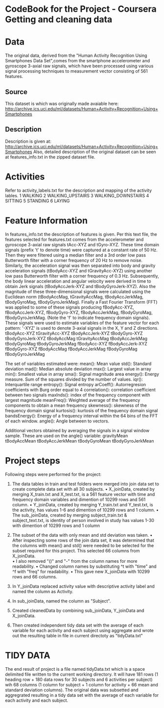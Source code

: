 CodeBook for the Project - Coursera Getting and cleaning data
==============================================================

Data
====

The original data, derived from the "Human Activity Recognition Using Smartphones Data Set",comes from the smartphone accelerometer and gyroscope 3-axial raw signals, which have been processed using various signal processing techniques to measurement vector consisting of 561 features. 

Source
-------

This dataset is which was originally made avaiable here: http://archive.ics.uci.edu/ml/datasets/Human+Activity+Recognition+Using+Smartphones 

Description
-----------

Description is given at: http://archive.ics.uci.edu/ml/datasets/Human+Activity+Recognition+Using+Smartphones
Also,  detailed description of the original dataset can be seen at features_info.txt in the zipped dataset file. 

Activities
==========

Refer to activity_labels.txt for the description and mapping of the activity lables. 
1 WALKING
2 WALKING_UPSTAIRS
3 WALKING_DOWNSTAIRS
4 SITTING
5 STANDING
6 LAYING

Feature Information
===================

In  features_info.txt the description of features is given. 
Per this text file,  the features selected for features.txt comes from the accelerometer and gyroscope 3-axial raw signals tAcc-XYZ and tGyro-XYZ. These time domain signals (prefix 't' to denote time) were captured at a constant rate of 50 Hz. Then they were filtered using a median filter and a 3rd order low pass Butterworth filter with a corner frequency of 20 Hz to remove noise. Similarly, the acceleration signal was then separated into body and gravity acceleration signals (tBodyAcc-XYZ and tGravityAcc-XYZ) using another low pass Butterworth filter with a corner frequency of 0.3 Hz.
Subsequently, the body linear acceleration and angular velocity were derived in time to obtain Jerk signals (tBodyAccJerk-XYZ and tBodyGyroJerk-XYZ). Also the magnitude of these three-dimensional signals were calculated using the Euclidean norm (tBodyAccMag, tGravityAccMag, tBodyAccJerkMag, tBodyGyroMag, tBodyGyroJerkMag).
Finally a Fast Fourier Transform (FFT) was applied to some of these signals producing fBodyAcc-XYZ, fBodyAccJerk-XYZ, fBodyGyro-XYZ, fBodyAccJerkMag, fBodyGyroMag, fBodyGyroJerkMag. (Note the 'f' to indicate frequency domain signals).
These signals were used to estimate variables of the feature vector for each pattern:
'-XYZ' is used to denote 3-axial signals in the X, Y and Z directions.
tBodyAcc-XYZ
tGravityAcc-XYZ
tBodyAccJerk-XYZ
tBodyGyro-XYZ
tBodyGyroJerk-XYZ
tBodyAccMag
tGravityAccMag
tBodyAccJerkMag
tBodyGyroMag
tBodyGyroJerkMag
fBodyAcc-XYZ
fBodyAccJerk-XYZ
fBodyGyro-XYZ
fBodyAccMag
fBodyAccJerkMag
fBodyGyroMag
fBodyGyroJerkMag

The set of variables estimated were:
mean(): Mean value
std(): Standard deviation
mad(): Median absolute deviation
max(): Largest value in array
min(): Smallest value in array
sma(): Signal magnitude area
energy(): Energy measure. Sum of the squares divided by the number of values.
iqr(): Interquartile range
entropy(): Signal entropy
arCoeff(): Autorregresion coefficients with Burg order equal to 4
correlation(): correlation coefficient between two signals
maxInds(): index of the frequency component with largest magnitude
meanFreq(): Weighted average of the frequency components to obtain a mean frequency
skewness(): skewness of the frequency domain signal
kurtosis(): kurtosis of the frequency domain signal
bandsEnergy(): Energy of a frequency interval within the 64 bins of the FFT of each window.
angle(): Angle between to vectors.

Additional vectors obtained by averaging the signals in a signal window sample. These are used on the angle() variable:
gravityMean
tBodyAccMean
tBodyAccJerkMean
tBodyGyroMean
tBodyGyroJerkMean

Project steps
=============

Following steps were performed for the project:
1.   The data tables in train and test folders were merged into join data set to create complete data set with all 30 subjects. 
    •	X_joinData, created by merging  X_train.txt and X_test.txt, is a 561 feature vector with time and frequency domain variables and dimention of 10299 rows and 561 column.
    •	Y_joinData, created by merging  Y_train.txt and Y_test.txt, is the activity, has values 1-6 and dimention of 10299 rows and 1 column.
    •	The sub_joinData, created by merging  subject_train.txt & subject_text.txt,  is identity of person involved in study has values 1-30  with dimention of 10299 rows and 1 column

2.  The subset of the data with only mean and std deviation was taken.
    •	After inspecting some rows of the join data set, it was determined that the columns with mean() and std() were needed to be selected for  the subset required for this project.  This selected 66 columns from X_joinData.  
    •	I also removed "()" and "-" from the column names for more readability.
    •	Changed column names by substituting ^t with "time" and ^f with "freq" for readability.
    •	This gave new X_joinData with 10299 rows and 66 columns.

3.  In Y_joinData replaced activity value with descriptive activity label and named the column as Activity.
4.  In sub_joinData, named the column as "Subject".
5.  Created cleanedData by combining sub_joinData, Y_joinData and X_joinData.  
6.  Then created independent tidy data set with  the average of each variable for each activity and each subject using aggregate and wrote out the resulting table in file in current directoty as "tidyData.txt"

TIDY DATA
=========

The end result of project is a file named tidyData.txt which is a space delimited file written to the current working directory. It will have 181 rows (1 heading row + 180 data rows for 30 subjects and 6 activities per subject) wih 68 columns (1 column for subject + 1 column for activity +  66 mean and standard deviation columns). The original  data was subsetted and  aggregrated resulting in a tidy data set with the average of each variable for each activity and each subject.

